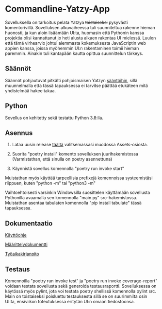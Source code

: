 # Commandline-Yatzy-App
 
 Sovelluksella on tarkoitus pelata Yatzya ~~toistaiseksi~~ pysyvästi komentorivillä. Sovelluksen alkuvaiheessa tuli suunniteltua rakenne hieman huonosti, ja kun aloin lisäämään UI:ta, huomasin että Pythonin kanssa projektia olisi kannattanut jo heti alusta alkaen rakentaa UI mielessä. Luulen että tämä virhearvio johtui aiemmasta kokemuksesta JavaScriptin web appien kanssa, joissa myöhemmin UI:n rakentaminen toimii hieman paremmin. Ainakin tuli kantapään kautta opittua suunnittelun tärkeys.
 


## Säännöt

Säännöt pohjautuvat pitkälti pohjoismaisen Yatzyn [sääntöihin](https://fi.wikipedia.org/wiki/Yatzy), sillä muunnelmalla että tässä tapauksessa ei tarvitse päättää etukäteen mitä yhdistelmää hakee takaa.

## Python

Sovellus on kehitetty sekä testattu Python 3.8:lla.

## Asennus

1. Lataa uusin release [täältä](https://github.com/JVS23/ot-harjoitustyo/releases) valitsemassasi muodossa Assets-osiosta.

2. Suorita "poetry install" komento sovelluksen juurihakemistossa (Varmistathan, että sinulla on poetry asennettuna)

3. Käynnistä sovellus komennolla "poetry run invoke start"

Muistathan myös käyttää tarpeellisia prefixejä komennoissa systeemistäsi riippuen, kuten "python -m" tai "python3 -m"

Vaihtoehtoisesti varsinkin Windowsilla suosittelen käyttämään sovellusta Pythonilla
avaamalla sen komennolla "main.py" src-hakemistossa. Muistathan asentaa tabulaten komennolla "pip install tabulate" tässä tapauksessa.



## Dokumentaatio 

[Käyttöohje]((https://github.com/JVS23/ot-harjoitustyo/blob/master/Yatzy-app/dokumentaatio/kayttoohje.MD))

[Määrittelydokumentti](https://github.com/JVS23/ot-harjoitustyo/blob/master/Yatzy-app/dokumentaatio/vaatimusmaarittely.MD)

[Työaikakirjanpito](https://github.com/JVS23/ot-harjoitustyo/blob/master/Yatzy-app/dokumentaatio/tyoaikakirjanpito.MD)

## Testaus 

Komennoilla "poetry run invoke test" ja "poetry run invoke coverage-report"
voidaan testata sovellusta sekä generoida testausraportti.
Sovelluksessa on käytössä myös pylint, jota voi testata poetry shellissä komennolla pylint src. 
Main on toistaiseksi poisluettu testauksesta sillä se on suurimmilta osin UI:ta, ensiviikon toteutuksessa eritytän UI:n omaan tiedostoonsa.
